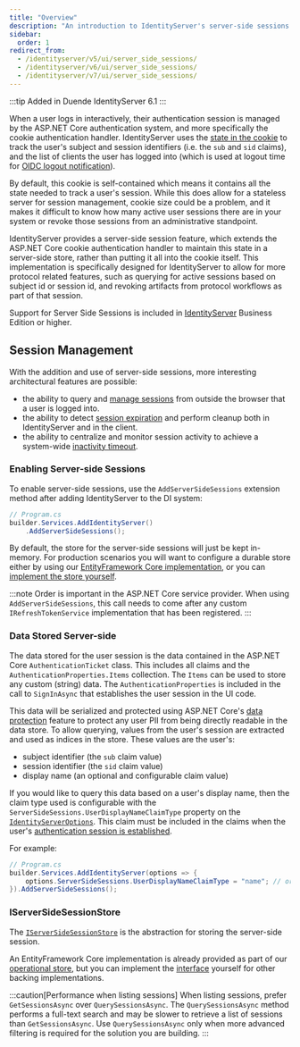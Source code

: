 ```yaml
---
title: "Overview"
description: "An introduction to IdentityServer's server-side sessions feature, which stores authentication state on the server rather than in cookies for improved manageability and security."
sidebar:
  order: 1
redirect_from:
  - /identityserver/v5/ui/server_side_sessions/
  - /identityserver/v6/ui/server_side_sessions/
  - /identityserver/v7/ui/server_side_sessions/
---
```


:::tip
Added in Duende IdentityServer 6.1
:::

When a user logs in interactively, their authentication session is managed by the ASP.NET Core authentication system,
and more specifically the cookie authentication handler.
IdentityServer uses the [state in the cookie](/identityserver/ui/login/session#well-known-claims-issued-from-the-login-page) to track the user's subject and session identifiers (i.e. the `sub` and `sid` claims),
and the list of clients the user has logged into (which is used at logout time for [OIDC logout notification](/identityserver/ui/logout/notification)).

By default, this cookie is self-contained which means it contains all the state needed to track a user's session.
While this does allow for a stateless server for session management, cookie size could be a problem, and it makes it
difficult to know how many active user sessions there are in your system or revoke those sessions from an administrative
standpoint.

IdentityServer provides a server-side session feature, which extends the ASP.NET Core cookie authentication handler to
maintain this state in a server-side store, rather than putting it all into the cookie itself.
This implementation is specifically designed for IdentityServer to allow for more protocol related features, such as
querying for active sessions based on subject id or session id, and revoking artifacts from protocol workflows as part
of that session.

Support for Server Side Sessions is included in [IdentityServer](https://duendesoftware.com/products/identityserver) Business Edition or higher.

## Session Management

With the addition and use of server-side sessions, more interesting architectural features are possible:

* the ability to query and [manage sessions](/identityserver/ui/server-side-sessions/session-management/) from outside the browser that a user is logged into.
* the ability to detect [session expiration](/identityserver/ui/server-side-sessions/session-expiration/) and perform cleanup both in IdentityServer and in the client.
* the ability to centralize and monitor session activity to achieve a system-wide [inactivity timeout](/identityserver/ui/server-side-sessions/inactivity-timeout/).

### Enabling Server-side Sessions

To enable server-side sessions, use the `AddServerSideSessions` extension method after adding IdentityServer to the DI
system:

```cs
// Program.cs
builder.Services.AddIdentityServer()
    .AddServerSideSessions();
```

By default, the store for the server-side sessions will just be kept in-memory.
For production scenarios you will want to configure a durable store either by using our [EntityFramework Core implementation](/identityserver/data/ef#operational-store),
or you can [implement the store yourself](/identityserver/reference/stores/server-side-sessions/).

:::note
Order is important in the ASP.NET Core service provider.
When using `AddServerSideSessions`, this call needs to come after any custom `IRefreshTokenService` implementation that
has been registered.
:::

### Data Stored Server-side

The data stored for the user session is the data contained in the ASP.NET Core `AuthenticationTicket` class. This
includes all claims and the `AuthenticationProperties.Items` collection. The `Items` can be used to store any custom (string)
data. The `AuthenticationProperties` is included in the call to `SignInAsync` that establishes the user session in the
UI code.

This data will be serialized and protected using ASP.NET Core's [data protection](/identityserver/deployment#data-protection-keys) feature to protect any user PII from being
directly readable in the data store. To allow querying, values from the user's session are extracted and used as indices in the store.
These values are the user's:

* subject identifier (the `sub` claim value)
* session identifier (the `sid` claim value)
* display name (an optional and configurable claim value)

If you would like to query this data based on a user's display name, then the claim type used is configurable with the
`ServerSideSessions.UserDisplayNameClaimType` property on the [`IdentityServerOptions`](/identityserver/reference/options#authentication).
This claim must be included in the claims when the user's [authentication session is established](/identityserver/ui/login/session).

For example:

```cs
// Program.cs
builder.Services.AddIdentityServer(options => {
    options.ServerSideSessions.UserDisplayNameClaimType = "name"; // or "email" perhaps
}).AddServerSideSessions();
```

### IServerSideSessionStore

The [`IServerSideSessionStore`](/identityserver/reference/stores/server-side-sessions) is the abstraction for storing the server-side session.

An EntityFramework Core implementation is already provided as part of our [operational store](/identityserver/data/ef#operational-store), but you can implement
the [interface](/identityserver/reference/stores/server-side-sessions/) yourself for other backing implementations.

:::caution[Performance when listing sessions]
When listing sessions, prefer `GetSessionsAsync` over `QuerySessionsAsync`.
The `QuerySessionsAsync` method performs a full-text search and may be slower to retrieve a list of sessions than `GetSessionsAsync`.
Use `QuerySessionsAsync` only when more advanced filtering is required for the solution you are building.
:::